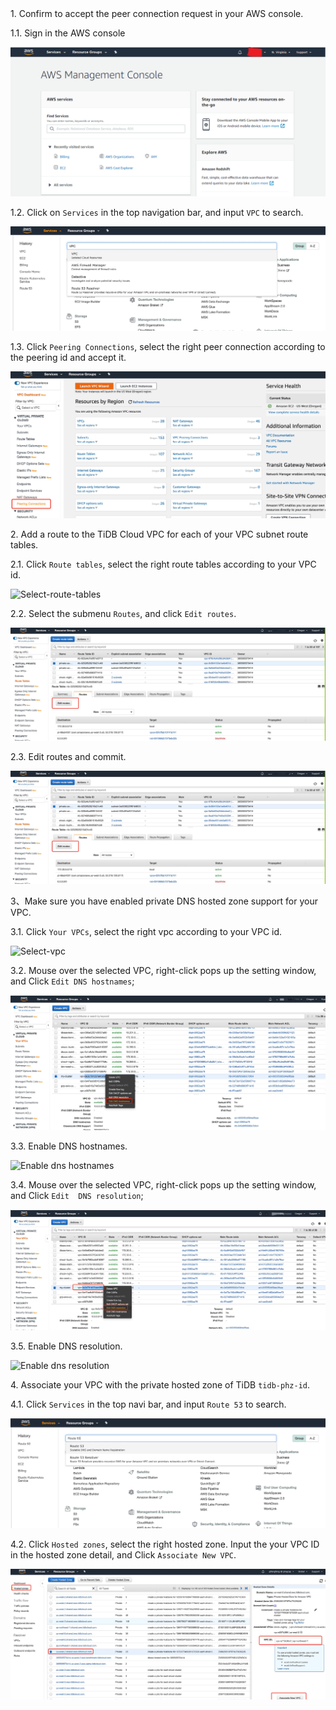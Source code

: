 <NavColumns>
<NavColumn>
<ColumnTitle>1. Confirm to accept the peer connection request in your AWS console. </ColumnTitle>

1.1. Sign in the AWS console

![Sign-in-aws](/peering/img/sign-in-aws.png)

1.2. Click on `Services` in the top navigation bar, and input `VPC` to search.

![Services](/peering/img/vpc-search.jpg)

1.3. Click `Peering Connections`,  select the right peer connection according to the peering id and accept it.

![Accept](/peering/img/accept-peering.jpg)

</NavColumn>

<NavColumn>
<ColumnTitle>2. Add a route to the TiDB Cloud VPC for each of your VPC subnet route tables.</ColumnTitle>

2.1. Click `Route tables`,  select the right route tables according to your VPC id. 

![Select-route-tables](/peering/img/select-route-tables.png)

2.2. Select the submenu `Routes`,  and click `Edit routes`.

![Find](/peering/img/edit-route.jpg)

2.3. Edit routes and commit.

![Edit-route](/peering/img/edit-route.jpg)

</NavColumn>


<NavColumn>
  
<ColumnTitle>3、Make sure you have enabled private DNS hosted zone support for your VPC.</ColumnTitle>

3.1. Click `Your VPCs`,  select the right vpc according to your VPC id.

![Select-vpc](/peering/img/select-vpc.png)

3.2. Mouse over the selected VPC,  right-click pops up the setting window, and Click `Edit DNS hostnames`;

![Edit DNS hostnames](/peering/img/edit-dns-hostnames.jpg)

3.3. Enable DNS hostnames.

![Enable dns hostnames](/peering/img/enable-dns-hostnames.jpg)

3.4. Mouse over the selected VPC,  right-click pops up the setting window, and Click `Edit  DNS resolution`;

![Edit DNS solution](/peering/img/edit-dns-solution.jpg)

3.5. Enable DNS resolution.

![Enable dns resolution](/peering/img/enable-dns-solution.jpg)

</NavColumn>


<NavColumn>
  
<ColumnTitle>4. Associate your VPC with the private hosted zone of TiDB `tidb-phz-id`. </ColumnTitle>

4.1. Click `Services` in the top navi bar,  and input `Route 53` to search.

![Route 53](/peering/img/route53-search.jpg)

4.2. Click `Hosted zones`,  select the right hosted zone. Input the your VPC ID in the hosted zone detail, and Click `Associate New VPC`.

![Associate](/peering/img/associate.jpg)

</NavColumn>


</NavColumns>
